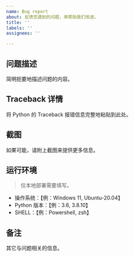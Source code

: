 ```yaml
---
name: Bug report
about: 反馈您遇到的问题，来帮助我们改进。
title: ''
labels: ''
assignees: ''

---
```


## 问题描述

简明扼要地描述问题的内容。

## Traceback 详情

将 Python 的 Traceback 报错信息完整地粘贴到此处。

## 截图

如果可能，请附上截图来提供更多信息。

## 运行环境

> 仅本地部署需要填写。

- 操作系统：【例：Windows 11, Ubuntu-20.04】
- Python 版本：【例：3.6, 3.8.10】
- SHELL：【例：Powershell, zsh】

## 备注

其它与问题相关的信息。
